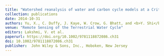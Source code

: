 ```yaml
---
title: "Watershed reanalysis of water and carbon cycle models at a Critical Zone Observatory"
collection: publications
date: 2014-10-31
authors: Yu, X., C. Duffy, J. Kaye, W. Crow, G. Bhatt, and <b>Y. Shi</b>
venue: "Remote Sensing of the Terrestrial Water Cycle"
editors: Lakshmi, V. et al.
paperurl: https://doi.org/10.1002/9781118872086.ch31
doi: 10.1002/9781118872086.ch31
publisher:  John Wiley & Sons, Inc., Hoboken, New Jersey
---
```

